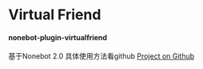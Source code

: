 # Virtual Friend
#### nonebot-plugin-virtualfriend

基于Nonebot 2.0 具体使用方法看github
[Project on Github](https://github.com/snowyfirefly/VirtualFriends)